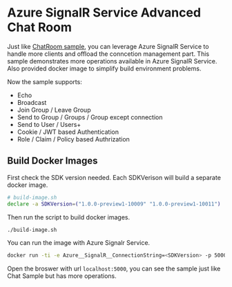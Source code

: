 Azure SignalR Service Advanced Chat Room
=================================

Just like [ChatRoom sample](../ChatRoom), you can leverage Azure SignalR Service to handle more clients and offload the conncetion management part. This sample demonstrates more operations available in Azure SignalR Service. Also provided docker image to simplify build environment problems.

Now the sample supports:

* Echo
* Broadcast
* Join Group / Leave Group
* Send to Group / Groups / Group except connection
* Send to User / Users+
* Cookie / JWT based Authentication
* Role / Claim / Policy based Authrization

## Build Docker Images

First check the SDK version needed. Each SDKVerison will build a separate docker image.
```bash
# build-image.sh
declare -a SDKVersion=("1.0.0-preview1-10009" "1.0.0-preview1-10011")
```

Then run the script to build docker images.
```bash
./build-image.sh
```

You can run the image with Azure Signalr Service.
```bash
docker run -ti -e Azure__SignalR__ConnectionString=<SDKVersion> -p 5000:80 signalr-advancedchatroom:<sdk-version>
```

Open the broswer with url `localhost:5000`, you can see the sample just like Chat Sample but has more operations. 
